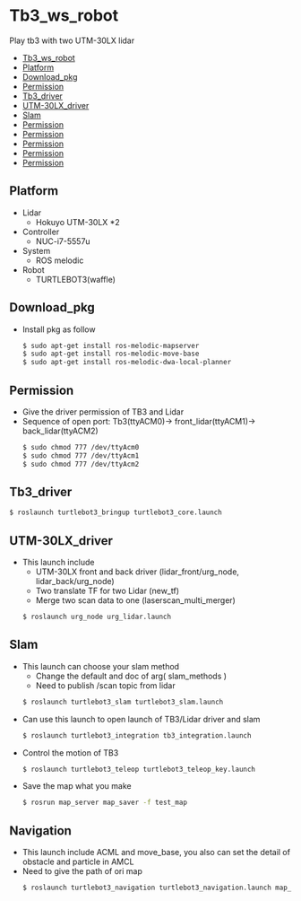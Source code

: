 # Tb3_ws_robot

Play tb3 with two UTM-30LX lidar

<!-- TOC -->
- [Tb3_ws_robot](#Tb3_ws_robot)
- [Platform](#Platform)
- [Download_pkg](#Download_pkg)
- [Permission](#Permission)
- [Tb3_driver](#Tb3_driver)
- [UTM-30LX_driver](#UTM-30LX_driver)
- [Slam](#Slam)
- [Permission](#Permission)
- [Permission](#Permission)
- [Permission](#Permission)
- [Permission](#Permission)
- [Permission](#Permission)

<!-- /TOC -->

## Platform
 * Lidar
   - Hokuyo UTM-30LX *2
 * Controller
   - NUC-i7-5557u
 * System
   - ROS melodic
 * Robot
   - TURTLEBOT3(waffle)
## Download_pkg
 * Install pkg as follow
   ```bash
   $ sudo apt-get install ros-melodic-mapserver
   $ sudo apt-get install ros-melodic-move-base
   $ sudo apt-get install ros-melodic-dwa-local-planner
   ```
## Permission
 * Give the driver permission of TB3 and Lidar
 * Sequence of open port: Tb3(ttyACM0)-> front_lidar(ttyACM1)-> back_lidar(ttyACM2) 
   ```bash
   $ sudo chmod 777 /dev/ttyAcm0
   $ sudo chmod 777 /dev/ttyAcm1
   $ sudo chmod 777 /dev/ttyAcm2
   ```
## Tb3_driver
```bash
$ roslaunch turtlebot3_bringup turtlebot3_core.launch
```
## UTM-30LX_driver
 * This launch include 
    - UTM-30LX front and back driver (lidar_front/urg_node, lidar_back/urg_node) 
    - Two translate TF for two Lidar (new_tf)
    - Merge two scan data to one (laserscan_multi_merger)
   ```bash
   $ roslaunch urg_node urg_lidar.launch
   ```
## Slam
 * This launch can choose your slam method
    - Change the default and doc of arg( slam_methods )
    - Need to publish /scan topic from lidar 
   ```bash
   $ roslaunch turtlebot3_slam turtlebot3_slam.launch
   ```
 * Can use this launch to open launch of TB3/Lidar driver and slam
   ```bash
   $ roslaunch turtlebot3_integration tb3_integration.launch
   ```
 * Control the motion of TB3
   ```bash
   $ roslaunch turtlebot3_teleop turtlebot3_teleop_key.launch
   ```
 * Save the map what you make
   ```bash
   $ rosrun map_server map_saver -f test_map
   ```
## Navigation
 * This launch include ACML and move_base, you also can set the detail of obstacle and particle in AMCL 
 * Need to give the path of ori map
   ```bash
   $ roslaunch turtlebot3_navigation turtlebot3_navigation.launch map_file:=$HOME/tb3_ws/tb3_hse.yaml
   ```





























